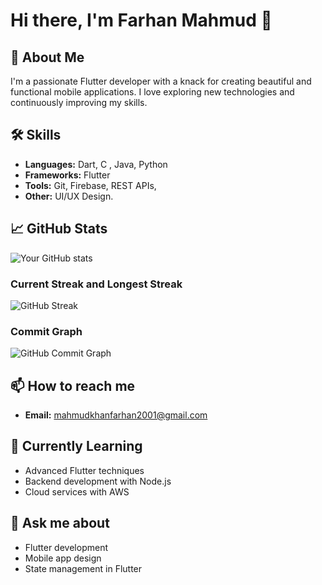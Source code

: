 # Hi there, I'm Farhan Mahmud 👋

## 🚀 About Me
I'm a passionate Flutter developer with a knack for creating beautiful and functional mobile applications. I love exploring new technologies and continuously improving my skills.

## 🛠 Skills
- **Languages:** Dart, C , Java, Python
- **Frameworks:** Flutter
- **Tools:** Git, Firebase, REST APIs, 
- **Other:** UI/UX Design.

## 📈 GitHub Stats
![Your GitHub stats](https://github-readme-stats.vercel.app/api?username=farhanmahmud21&show_icons=true&theme=radical)

### Current Streak and Longest Streak
![GitHub Streak](https://github-readme-streak-stats.herokuapp.com/?user=YOUR_GITHUB_USERNAME)

### Commit Graph
![GitHub Commit Graph](https://activity-graph.herokuapp.com/graph?username=YOUR_GITHUB_USERNAME&theme=react-dark)
## 📫 How to reach me
- **Email:** mahmudkhanfarhan2001@gmail.com


## 🌱 Currently Learning
- Advanced Flutter techniques
- Backend development with Node.js
- Cloud services with AWS

## 💬 Ask me about
- Flutter development
- Mobile app design
- State management in Flutter
